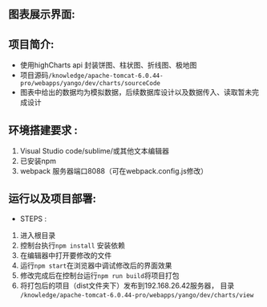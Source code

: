 ## 图表展示界面: 

## 项目简介: 
* 使用highCharts api 封装饼图、柱状图、折线图、极地图
* 项目源码`/knowledge/apache-tomcat-6.0.44-pro/webapps/yango/dev/charts/sourceCode`
* 图表中给出的数据均为模拟数据，后续数据库设计以及数据传入、读取暂未完成设计

## 环境搭建要求 :
1. Visual Studio code/sublime/或其他文本编辑器
2. 已安装npm
3. webpack 服务器端口8088（可在webpack.config.js修改）

## 运行以及项目部署:
* STEPS :
1. 进入根目录
2. 控制台执行`npm install` 安装依赖
3. 在编辑器中打开要修改的文件
4. 运行`npm start`在浏览器中调试修改后的界面效果
5. 修改完成后在控制台运行`npm run build`将项目打包
6. 将打包后的项目（dist文件夹下）发布到192.168.26.42服务器， 
    目录 `/knowledge/apache-tomcat-6.0.44-pro/webapps/yango/dev/charts/view`